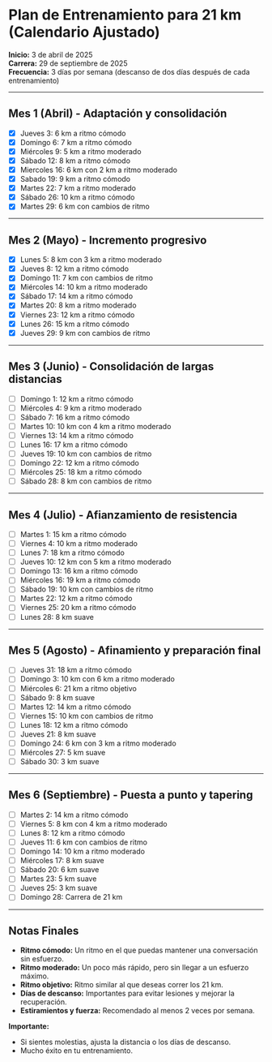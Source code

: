 # Plan de Entrenamiento para 21 km (Calendario Ajustado)

**Inicio:** 3 de abril de 2025  
**Carrera:** 29 de septiembre de 2025  
**Frecuencia:** 3 días por semana (descanso de dos días después de cada entrenamiento)

---

## Mes 1 (Abril) - Adaptación y consolidación
- [x] Jueves 3: 6 km a ritmo cómodo  
- [x] Domingo 6: 7 km a ritmo cómodo  
- [x] Miércoles 9: 5 km a ritmo moderado  
- [x] Sábado 12: 8 km a ritmo cómodo  
- [x] Miercoles 16: 6 km con 2 km a ritmo moderado  
- [x] Sabado 19: 9 km a ritmo cómodo  
- [x] Martes 22: 7 km a ritmo moderado  
- [x] Sábado 26: 10 km a ritmo cómodo
- [x] Martes 29: 6 km con cambios de ritmo

---

## Mes 2 (Mayo) - Incremento progresivo
- [x] Lunes 5: 8 km con 3 km a ritmo moderado  
- [x] Jueves 8: 12 km a ritmo cómodo  
- [x] Domingo 11: 7 km con cambios de ritmo  
- [x] Miércoles 14: 10 km a ritmo moderado  
- [x] Sábado 17: 14 km a ritmo cómodo  
- [x] Martes 20: 8 km a ritmo moderado  
- [x] Viernes 23: 12 km a ritmo cómodo  
- [x] Lunes 26: 15 km a ritmo cómodo  
- [x] Jueves 29: 9 km con cambios de ritmo

---

## Mes 3 (Junio) - Consolidación de largas distancias
- [ ] Domingo 1: 12 km a ritmo cómodo  
- [ ] Miércoles 4: 9 km a ritmo moderado  
- [ ] Sábado 7: 16 km a ritmo cómodo  
- [ ] Martes 10: 10 km con 4 km a ritmo moderado  
- [ ] Viernes 13: 14 km a ritmo cómodo  
- [ ] Lunes 16: 17 km a ritmo cómodo  
- [ ] Jueves 19: 10 km con cambios de ritmo  
- [ ] Domingo 22: 12 km a ritmo cómodo  
- [ ] Miércoles 25: 18 km a ritmo cómodo  
- [ ] Sábado 28: 8 km con cambios de ritmo

---

## Mes 4 (Julio) - Afianzamiento de resistencia
- [ ] Martes 1: 15 km a ritmo cómodo  
- [ ] Viernes 4: 10 km a ritmo moderado  
- [ ] Lunes 7: 18 km a ritmo cómodo  
- [ ] Jueves 10: 12 km con 5 km a ritmo moderado  
- [ ] Domingo 13: 16 km a ritmo cómodo  
- [ ] Miércoles 16: 19 km a ritmo cómodo  
- [ ] Sábado 19: 10 km con cambios de ritmo  
- [ ] Martes 22: 12 km a ritmo cómodo  
- [ ] Viernes 25: 20 km a ritmo cómodo  
- [ ] Lunes 28: 8 km suave

---

## Mes 5 (Agosto) - Afinamiento y preparación final
- [ ] Jueves 31: 18 km a ritmo cómodo  
- [ ] Domingo 3: 10 km con 6 km a ritmo moderado  
- [ ] Miércoles 6: 21 km a ritmo objetivo  
- [ ] Sábado 9: 8 km suave  
- [ ] Martes 12: 14 km a ritmo cómodo  
- [ ] Viernes 15: 10 km con cambios de ritmo  
- [ ] Lunes 18: 12 km a ritmo cómodo  
- [ ] Jueves 21: 8 km suave  
- [ ] Domingo 24: 6 km con 3 km a ritmo moderado  
- [ ] Miércoles 27: 5 km suave  
- [ ] Sábado 30: 3 km suave

---

## Mes 6 (Septiembre) - Puesta a punto y tapering
- [ ] Martes 2: 14 km a ritmo cómodo  
- [ ] Viernes 5: 8 km con 4 km a ritmo moderado  
- [ ] Lunes 8: 12 km a ritmo cómodo  
- [ ] Jueves 11: 6 km con cambios de ritmo  
- [ ] Domingo 14: 10 km a ritmo moderado  
- [ ] Miércoles 17: 8 km suave  
- [ ] Sábado 20: 6 km suave  
- [ ] Martes 23: 5 km suave  
- [ ] Jueves 25: 3 km suave  
- [ ] Domingo 28: Carrera de 21 km

---

## Notas Finales
- **Ritmo cómodo:** Un ritmo en el que puedas mantener una conversación sin esfuerzo.  
- **Ritmo moderado:** Un poco más rápido, pero sin llegar a un esfuerzo máximo.  
- **Ritmo objetivo:** Ritmo similar al que deseas correr los 21 km.  
- **Días de descanso:** Importantes para evitar lesiones y mejorar la recuperación.  
- **Estiramientos y fuerza:** Recomendado al menos 2 veces por semana.

**Importante:**  
- Si sientes molestias, ajusta la distancia o los días de descanso.  
- Mucho éxito en tu entrenamiento.
